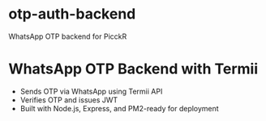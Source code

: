 # otp-auth-backend
WhatsApp OTP backend for PicckR
# WhatsApp OTP Backend with Termii

- Sends OTP via WhatsApp using Termii API
- Verifies OTP and issues JWT
- Built with Node.js, Express, and PM2-ready for deployment
